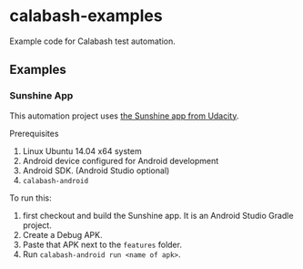 # calabash-examples
Example code for Calabash test automation.

## Examples

### Sunshine App

This automation project uses
[the Sunshine app from Udacity](https://github.com/udacity/Sunshine-Version-2).

Prerequisites
1. Linux Ubuntu 14.04 x64 system
1. Android device configured for Android development
1. Android SDK. (Android Studio optional)
1. `calabash-android`

To run this:
1. first checkout and build the Sunshine app. It is an Android Studio Gradle
   project. 
2. Create a Debug APK. 
3. Paste that APK next to the `features` folder.
4. Run `calabash-android run <name of apk>`.
